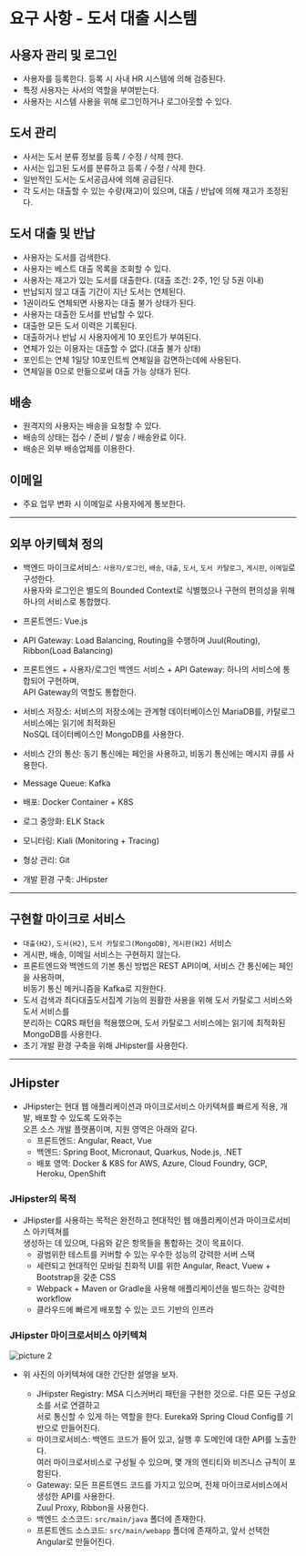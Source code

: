 # 요구 사항 - 도서 대출 시스템

<h2>사용자 관리 및 로그인</h2>

- 사용자를 등록한다. 등록 시 사내 HR 시스템에 의해 검증된다.
- 특정 사용자는 사서의 역할을 부여받는다.
- 사용자는 시스템 사용을 위해 로그인하거나 로그아웃할 수 있다.

<h2>도서 관리</h2>

- 사서는 도서 분류 정보를 등록 / 수정 / 삭제 한다.
- 사서는 입고된 도서를 분류하고 등록 / 수정 / 삭제 한다.
- 일반적인 도서는 도서공급사에 의해 공급된다.
- 각 도서는 대출할 수 있는 수량(재고)이 있으며, 대출 / 반납에 의해 재고가 조정된다.

<h2>도서 대출 및 반납</h2>

- 사용자는 도서를 검색한다.
- 사용자는 베스트 대출 목록을 조회할 수 있다.
- 사용자는 재고가 있는 도서를 대출한다. (대출 조건: 2주, 1인 당 5권 이내)
- 반납되지 않고 대출 기간이 지난 도서는 연체된다.
- 1권이라도 연체되면 사용자는 대출 불가 상태가 된다.
- 사용자는 대출한 도서를 반납할 수 있다.
- 대출한 모든 도서 이력은 기록된다.
- 대출하거나 반납 시 사용자에게 10 포인트가 부여된다.
- 연체가 있는 이용자는 대출할 수 없다.(대출 불가 상태)
- 포인트는 연체 1일당 10포인트씩 연체일을 감면하는데에 사용된다.
- 연체일을 0으로 만듦으로써 대출 가능 상태가 된다.

<h2>배송</h2>

- 원격지의 사용자는 배송을 요청할 수 있다.
- 배송의 상태는 접수 / 준비 / 발송 / 배송완료 이다.
- 배송은 외부 배송업체를 이용한다.

<h2>이메일</h2>

- 주요 업무 변화 시 이메일로 사용자에게 통보한다.

<hr/>

<h2>외부 아키텍쳐 정의</h2>

- 백엔드 마이크로서비스: `사용자/로그인`, `배송`, `대출`, `도서`, `도서 카탈로그`, `게시판`, `이메일`로 구성한다.  
  사용자와 로그인은 별도의 Bounded Context로 식별했으나 구현의 편의성을 위해 하나의 서비스로 통합했다.

- 프론트엔드: Vue.js
- API Gateway: Load Balancing, Routing을 수행하며 Juul(Routing), Ribbon(Load Balancing)
- 프론트엔드 + 사용자/로그인 백엔드 서비스 + API Gateway: 하나의 서비스에 통합되어 구현하며,  
  API Gateway의 역할도 통합한다.
- 서비스 저장소: 서비스의 저장소에는 관계형 데이터베이스인 MariaDB를, 카탈로그 서비스에는 읽기에 최적화된  
  NoSQL 데이터베이스인 MongoDB를 사용한다.
- 서비스 간의 통신: 동기 통신에는 페인을 사용하고, 비동기 통신에는 메시지 큐를 사용한다.
- Message Queue: Kafka
- 배포: Docker Container + K8S
- 로그 중앙화: ELK Stack
- 모니터링: Kiali (Monitoring + Tracing)
- 형상 관리: Git
- 개발 환경 구축: JHipster

<hr/>

<h2>구현할 마이크로 서비스</h2>

- `대출(H2)`, `도서(H2)`, `도서 카탈로그(MongoDB)`, `게시판(H2)` 서비스
- 게시판, 배송, 이메일 서비스는 구현하지 않는다.
- 프론트엔드와 백엔드의 기본 통신 방법은 REST API이며, 서비스 간 통신에는 페인을 사용하며,  
  비동기 통신 메커니즘을 Kafka로 지원한다.
- 도서 검색과 최다대출도서집계 기능의 원활한 사용을 위해 도서 카탈로그 서비스와 도서 서비스를  
  분리하는 CQRS 패턴을 적용했으며, 도서 카탈로그 서비스에는 읽기에 최적화된 MongoDB를 사용한다.
- 초기 개발 환경 구축을 위해 JHipster를 사용한다.

<hr/>

<h2>JHipster</h2>

- JHipster는 현대 웹 애플리케이션과 마이크로서비스 아키텍쳐를 빠르게 적용, 개발, 배포할 수 있도록 도와주는  
  오픈 소스 개발 플랫폼이며, 지원 영역은 아래와 같다.
  - 프론트엔드: Angular, React, Vue
  - 백엔드: Spring Boot, Micronaut, Quarkus, Node.js, .NET
  - 배포 영역: Docker & K8S for AWS, Azure, Cloud Foundry, GCP, Heroku, OpenShift

<h3>JHipster의 목적</h3>

- JHipster를 사용하는 목적은 완전하고 현대적인 웹 애플리케이션과 마이크로서비스 아키텍쳐를  
  생성하는 데 있으며, 다음와 같은 항목들을 통합하는 것이 목표이다.
  - 광범위한 테스트를 커버할 수 있는 우수한 성능의 강력한 서버 스택
  - 세련되고 현대적인 모바일 친화적 UI를 위한 Angular, React, Vuew + Bootstrap을 갖춘 CSS
  - Webpack + Maven or Gradle을 사용해 애플리케이션을 빌드하는 강력한 workflow
  - 클라우드에 빠르게 배포할 수 있는 코드 기반의 인프라

<h3>JHipster 마이크로서비스 아키텍쳐</h3>

![picture 2](../../images/5adcd5dd5121dcaf21a46fcf372992ad1c7ba0eb25e240dc7e6e725d042ea747.png)

- 위 사진의 아키텍쳐에 대한 간단한 설명을 보자.

  - JHipster Registry: MSA 디스커버리 패턴을 구현한 것으로. 다른 모든 구성요소를 서로 연결하고  
    서로 통신할 수 있게 하는 역할을 한다. Eureka와 Spring Cloud Config를 기반으로 만들어진다.
  - 마이크로서비스: 백엔드 코드가 들어 있고, 실행 후 도메인에 대한 API를 노출한다.  
    여러 마이크로서비스로 구성될 수 있으며, 몇 개의 엔티티와 비즈니스 규칙이 포함된다.
  - Gateway: 모든 프론트엔드 코드를 가지고 있으며, 전체 마이크로서비스에서 생성한 API를 사용한다.  
    Zuul Proxy, Ribbon을 사용한다.
  - 백엔드 소스코드: `src/main/java` 폴더에 존재한다.
  - 프론트엔드 소스코드: `src/main/webapp` 폴더에 존재하고, 앞서 선택한 Angular로 만들어진다.
